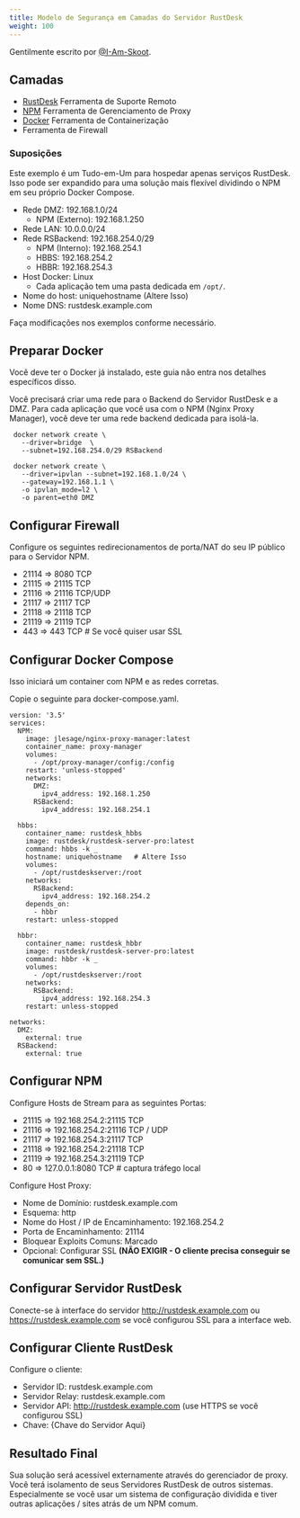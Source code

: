 ```yaml
---
title: Modelo de Segurança em Camadas do Servidor RustDesk
weight: 100
---
```


Gentilmente escrito por [@I-Am-Skoot](https://github.com/I-Am-Skoot/RustDeskNPMDocker/commits?author=I-Am-Skoot).

## Camadas
- [RustDesk](https://github.com/rustdesk/rustdesk) Ferramenta de Suporte Remoto
- [NPM](https://nginxproxymanager.com/) Ferramenta de Gerenciamento de Proxy
- [Docker](https://www.docker.com) Ferramenta de Containerização
- Ferramenta de Firewall

### Suposições
Este exemplo é um Tudo-em-Um para hospedar apenas serviços RustDesk. Isso pode ser expandido para uma solução mais flexível dividindo o NPM em seu próprio Docker Compose.
- Rede DMZ: 192.168.1.0/24
  - NPM (Externo): 192.168.1.250
- Rede LAN: 10.0.0.0/24
- Rede RSBackend: 192.168.254.0/29
  - NPM (Interno): 192.168.254.1
  - HBBS: 192.168.254.2
  - HBBR: 192.168.254.3
- Host Docker: Linux
  - Cada aplicação tem uma pasta dedicada em `/opt/`.
- Nome do host: uniquehostname (Altere Isso)
- Nome DNS: rustdesk.example.com

Faça modificações nos exemplos conforme necessário.

## Preparar Docker
Você deve ter o Docker já instalado, este guia não entra nos detalhes específicos disso.

Você precisará criar uma rede para o Backend do Servidor RustDesk e a DMZ.
Para cada aplicação que você usa com o NPM (Nginx Proxy Manager), você deve ter uma rede backend dedicada para isolá-la.

```
 docker network create \
   --driver=bridge  \
   --subnet=192.168.254.0/29 RSBackend

 docker network create \
   --driver=ipvlan --subnet=192.168.1.0/24 \
   --gateway=192.168.1.1 \
   -o ipvlan_mode=l2 \
   -o parent=eth0 DMZ
```

## Configurar Firewall
Configure os seguintes redirecionamentos de porta/NAT do seu IP público para o Servidor NPM.
- 21114 => 8080 TCP
- 21115 => 21115 TCP
- 21116 => 21116 TCP/UDP
- 21117 => 21117 TCP
- 21118 => 21118 TCP
- 21119 => 21119 TCP
- 443 => 443 TCP  # Se você quiser usar SSL

## Configurar Docker Compose
Isso iniciará um container com NPM e as redes corretas.

Copie o seguinte para docker-compose.yaml.

```
version: '3.5'
services:
  NPM:
    image: jlesage/nginx-proxy-manager:latest
    container_name: proxy-manager
    volumes:
      - /opt/proxy-manager/config:/config
    restart: 'unless-stopped'
    networks:
      DMZ:
        ipv4_address: 192.168.1.250
      RSBackend:
        ipv4_address: 192.168.254.1

  hbbs:
    container_name: rustdesk_hbbs
    image: rustdesk/rustdesk-server-pro:latest
    command: hbbs -k _
    hostname: uniquehostname   # Altere Isso
    volumes:
      - /opt/rustdeskserver:/root
    networks:
      RSBackend:
        ipv4_address: 192.168.254.2
    depends_on:
      - hbbr
    restart: unless-stopped

  hbbr:
    container_name: rustdesk_hbbr
    image: rustdesk/rustdesk-server-pro:latest
    command: hbbr -k _
    volumes:
      - /opt/rustdeskserver:/root
    networks:
      RSBackend:
        ipv4_address: 192.168.254.3
    restart: unless-stopped

networks:
  DMZ:
    external: true
  RSBackend:
    external: true
```

## Configurar NPM
Configure Hosts de Stream para as seguintes Portas:
- 21115 => 192.168.254.2:21115 TCP
- 21116 => 192.168.254.2:21116 TCP / UDP
- 21117 => 192.168.254.3:21117 TCP
- 21118 => 192.168.254.2:21118 TCP
- 21119 => 192.168.254.3:21119 TCP
- 80 => 127.0.0.1:8080 TCP # captura tráfego local

Configure Host Proxy:
- Nome de Domínio: rustdesk.example.com
- Esquema: http
- Nome do Host / IP de Encaminhamento: 192.168.254.2
- Porta de Encaminhamento: 21114
- Bloquear Exploits Comuns: Marcado
- Opcional: Configurar SSL **(NÃO EXIGIR - O cliente precisa conseguir se comunicar sem SSL.)**

## Configurar Servidor RustDesk
Conecte-se à interface do servidor http://rustdesk.example.com ou https://rustdesk.example.com se você configurou SSL para a interface web.

## Configurar Cliente RustDesk
Configure o cliente:
- Servidor ID: rustdesk.example.com
- Servidor Relay: rustdesk.example.com
- Servidor API: http://rustdesk.example.com (use HTTPS se você configurou SSL)
- Chave: {Chave do Servidor Aqui}

## Resultado Final
Sua solução será acessível externamente através do gerenciador de proxy. Você terá isolamento de seus Servidores RustDesk de outros sistemas. Especialmente se você usar um sistema de configuração dividida e tiver outras aplicações / sites atrás de um NPM comum.